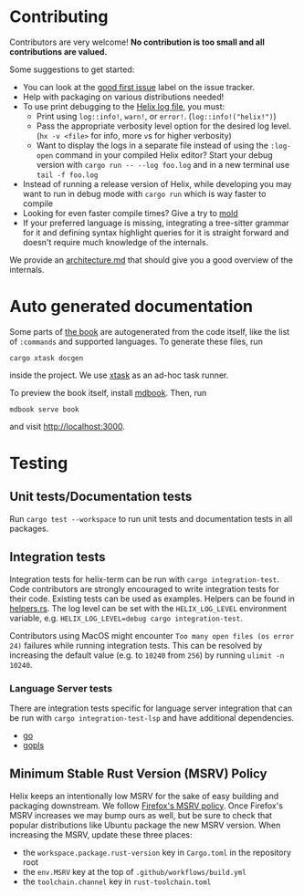 # Contributing

Contributors are very welcome! **No contribution is too small and all contributions are valued.**

Some suggestions to get started:

- You can look at the [good first issue][good-first-issue] label on the issue tracker.
- Help with packaging on various distributions needed!
- To use print debugging to the [Helix log file][log-file], you must:
  * Print using `log::info!`, `warn!`, or `error!`. (`log::info!("helix!")`)
  * Pass the appropriate verbosity level option for the desired log level. (`hx -v <file>` for info, more `v`s for higher verbosity)
  * Want to display the logs in a separate file instead of using the `:log-open` command in your compiled Helix editor? Start your debug version with `cargo run -- --log foo.log` and in a new terminal use `tail -f foo.log`
- Instead of running a release version of Helix, while developing you may want to run in debug mode with `cargo run` which is way faster to compile
- Looking for even faster compile times? Give a try to [mold](https://github.com/rui314/mold)
- If your preferred language is missing, integrating a tree-sitter grammar for
    it and defining syntax highlight queries for it is straight forward and
    doesn't require much knowledge of the internals.

We provide an [architecture.md][architecture.md] that should give you
a good overview of the internals.

# Auto generated documentation

Some parts of [the book][docs] are autogenerated from the code itself,
like the list of `:commands` and supported languages. To generate these
files, run

```shell
cargo xtask docgen
```

inside the project. We use [xtask][xtask] as an ad-hoc task runner.

To preview the book itself, install [mdbook][mdbook]. Then, run

```shell
mdbook serve book
```

and visit [http://localhost:3000](http://localhost:3000).

# Testing

## Unit tests/Documentation tests

Run `cargo test --workspace` to run unit tests and documentation tests in all packages.

## Integration tests

Integration tests for helix-term can be run with `cargo integration-test`. Code
contributors are strongly encouraged to write integration tests for their code.
Existing tests can be used as examples. Helpers can be found in
[helpers.rs][helpers.rs]. The log level can be set with the `HELIX_LOG_LEVEL`
environment variable, e.g. `HELIX_LOG_LEVEL=debug cargo integration-test`.

Contributors using MacOS might encounter `Too many open files (os error 24)`
failures while running integration tests. This can be resolved by increasing
the default value (e.g. to `10240` from `256`) by running `ulimit -n 10240`.

### Language Server tests

There are integration tests specific for language server integration that can be
run with `cargo integration-test-lsp` and have additional dependencies.

* [go](https://go.dev)
* [gopls](https://pkg.go.dev/golang.org/x/tools/gopls)

## Minimum Stable Rust Version (MSRV) Policy

Helix keeps an intentionally low MSRV for the sake of easy building and packaging
downstream. We follow [Firefox's MSRV policy]. Once Firefox's MSRV increases we
may bump ours as well, but be sure to check that popular distributions like Ubuntu
package the new MSRV version. When increasing the MSRV, update these three places:

* the `workspace.package.rust-version` key in `Cargo.toml` in the repository root
* the `env.MSRV` key at the top of `.github/workflows/build.yml`
* the `toolchain.channel` key in `rust-toolchain.toml`

[Firefox's MSRV policy]: https://firefox-source-docs.mozilla.org/writing-rust-code/update-policy.html
[good-first-issue]: https://github.com/helix-editor/helix/labels/E-easy
[log-file]: https://github.com/helix-editor/helix/wiki/FAQ#access-the-log-file
[architecture.md]: ./architecture.md
[docs]: https://docs.helix-editor.com/
[xtask]: https://github.com/matklad/cargo-xtask
[mdbook]: https://rust-lang.github.io/mdBook/guide/installation.html
[helpers.rs]: ../helix-term/tests/test/helpers.rs
